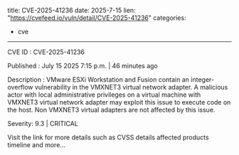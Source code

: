  
title: CVE-2025-41236
date: 2025-7-15
lien: "https://cvefeed.io/vuln/detail/CVE-2025-41236"
categories:
  - cve
---

CVE ID : CVE-2025-41236

Published :  July 15
2025
7:15 p.m. | 46 minutes ago

Description : VMware ESXi
Workstation
and Fusion contain an integer-overflow vulnerability in the VMXNET3 virtual network adapter. A malicious actor with local administrative privileges on a virtual machine with VMXNET3 virtual network adapter may exploit this issue to execute code on the host. Non VMXNET3 virtual adapters are not affected by this issue.

Severity: 9.3 | CRITICAL

Visit the link for more details
such as CVSS details
affected products
timeline
and more...
